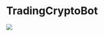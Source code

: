 # TradingCryptoBot
[![](https://tokei.rs/b1/github/Powarox2159/TradingCryptoBot?category=code)](https://github.com/Powarox2159/TradingCryptoBot)
